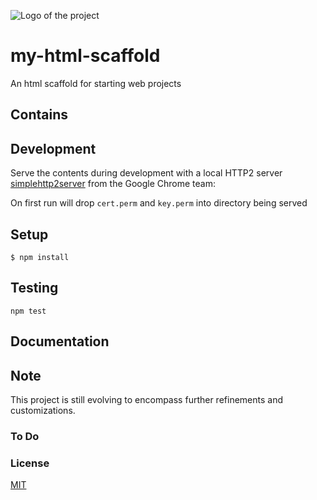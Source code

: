 ![Logo of the project](./images/logo.sample.png)

# my-html-scaffold

An html scaffold for starting web projects

## Contains

## Development

Serve the contents during development with a local HTTP2 server [simplehttp2server](https://github.com/GoogleChrome/simplehttp2server) from the Google Chrome team:

On first run will drop ``cert.perm`` and ``key.perm`` into directory being served

## Setup

```
$ npm install
```

## Testing

```
npm test
```

## Documentation

## Note

This project is still evolving to encompass further refinements and customizations.

### To Do

### License

[MIT](LICENSE.md)
